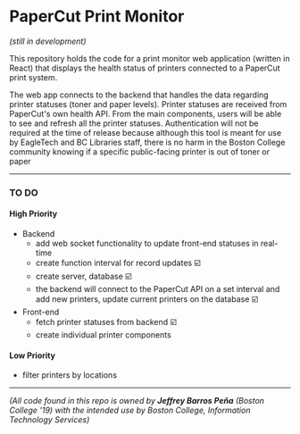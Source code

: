 # PaperCut Print Monitor

*(still in development)*

This repository holds the code for a print monitor web application (written in React) that displays the health status of printers connected to a PaperCut print system. 

The web app connects to the backend that handles the data regarding printer statuses (toner and paper levels). Printer statuses are received from PaperCut's own health API. From the main components, users will be able to see and refresh all the printer statuses. Authentication will not be required at the time of release because although this tool is meant for use by EagleTech and BC Libraries staff, there is no harm in the Boston College community knowing if a specific public-facing printer is out of toner or paper

***

### TO DO

#### High Priority

- Backend
  - add web socket functionality to update front-end statuses in real-time
  - create function interval for record updates ☑️
  - create server, database ☑️
  - the backend will connect to the PaperCut API on a set interval and add new printers, update current printers on the database ☑️
- Front-end
  - fetch printer statuses from backend ☑️
  - create individual printer components

#### Low Priority

- filter printers by locations

***

*(All code found in this repo is owned by **Jeffrey Barros Peña** (Boston College '19) with the intended use by Boston College, Information Technology Services)*